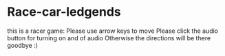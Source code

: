 # Race-car-ledgends
this is a racer game:
Please use arrow keys to move
Please click the audio button for turning on and of audio
Otherwise the directions will be there
goodbye :)
